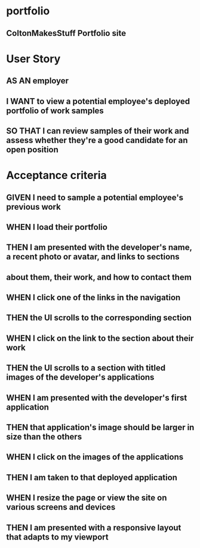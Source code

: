 # portfolio
## ColtonMakesStuff Portfolio site

# User Story

## AS AN employer
## I WANT to view a potential employee's deployed portfolio of work samples
## SO THAT I can review samples of their work and assess whether they're a good candidate for an open position
# Acceptance criteria

## GIVEN I need to sample a potential employee's previous work
## WHEN I load their portfolio
## THEN I am presented with the developer's name, a recent photo or avatar, and links to sections 
## about them, their work, and how to contact them
## WHEN I click one of the links in the navigation
## THEN the UI scrolls to the corresponding section
## WHEN I click on the link to the section about their work
## THEN the UI scrolls to a section with titled images of the developer's applications
## WHEN I am presented with the developer's first application
## THEN that application's image should be larger in size than the others
## WHEN I click on the images of the applications
## THEN I am taken to that deployed application
## WHEN I resize the page or view the site on various screens and devices
## THEN I am presented with a responsive layout that adapts to my viewport